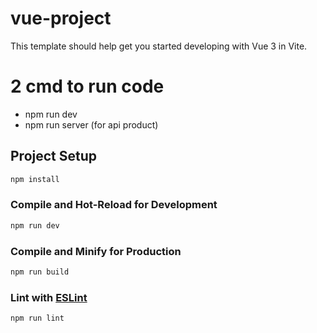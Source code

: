 # vue-project

This template should help get you started developing with Vue 3 in Vite.

# 2 cmd to run code
- npm run dev
- npm run server (for api product)
  
## Project Setup

```sh
npm install
```

### Compile and Hot-Reload for Development

```sh
npm run dev
```

### Compile and Minify for Production

```sh
npm run build
```

### Lint with [ESLint](https://eslint.org/)

```sh
npm run lint
```
